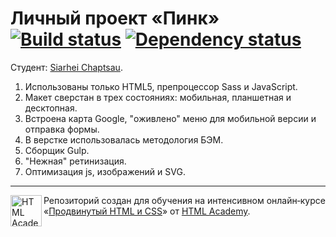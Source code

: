 # Личный проект «Пинк» [![Build status][travis-image]][travis-url] [![Dependency status][dependency-image]][dependency-url]

Студент: [Siarhei Chaptsau](https://assets.htmlacademy.ru/certificates/intensive/35/245963.pdf).


1. Использованы только HTML5, препроцессор Sass и JavaScript.
2. Макет сверстан в трех состояниях: мобильная, планшетная и десктопная.
3. Встроена карта Google, "оживлено" меню для мобильной версии и отправка формы.
4. В верстке использовалась методология БЭМ.
5. Сборщик Gulp.
6. "Нежная" ретинизация.
7. Оптимизация js, изображений и SVG.

---

<a href="https://htmlacademy.ru/intensive/adaptive"><img align="left" width="50" height="50" alt="HTML Academy" src="https://up.htmlacademy.ru/static/img/intensive/adaptive/logo-for-github.svg"></a>

Репозиторий создан для обучения на интенсивном онлайн‑курсе «[Продвинутый HTML и CSS](https://htmlacademy.ru/intensive/adaptive)» от [HTML Academy](https://htmlacademy.ru).

[travis-image]: https://travis-ci.org/htmlacademy-adaptive/245963-pink.svg?branch=master
[travis-url]: https://travis-ci.org/htmlacademy-adaptive/245963-pink
[dependency-image]: https://david-dm.org/htmlacademy-adaptive/245963-pink/dev-status.svg?style=flat-square
[dependency-url]: https://david-dm.org/htmlacademy-adaptive/245963-pink?type=dev
